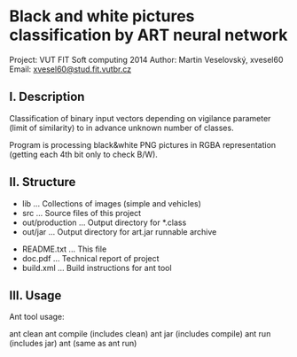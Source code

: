 Black and white pictures classification by ART neural network
=============================================================

Project: VUT FIT Soft computing 2014
Author:  Martin Veselovský, xvesel60
Email:   xvesel60@stud.fit.vutbr.cz


I. Description
---------------
Classification of binary input vectors depending on vigilance 
parameter (limit of similarity) to in advance unknown number of classes.

Program is processing black&white PNG pictures in RGBA representation 
(getting each 4th bit only to check B/W).

II. Structure
--------------
+ lib	          ...  Collections of images (simple and vehicles)
+ src             ...  Source files of this project
+ out/production  ...  Output directory for *.class
+ out/jar         ...  Output directory for art.jar runnable archive  
- README.txt      ...  This file 
- doc.pdf         ...  Technical report of project
- build.xml       ...  Build instructions for ant tool

III. Usage
-----------
Ant tool usage:

  ant clean
  ant compile  (includes clean)
  ant jar      (includes compile)
  ant run      (includes jar)
  ant          (same as ant run)   



